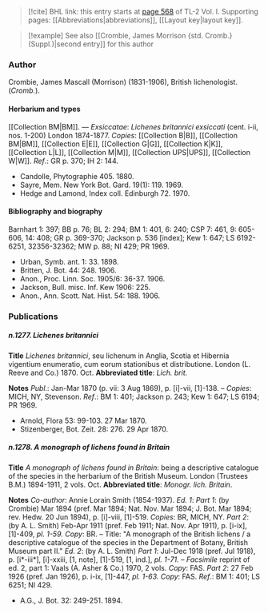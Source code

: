 > [!cite] BHL link: this entry starts at [page 568](https://www.biodiversitylibrary.org/item/103414#page/616/mode/1up) of TL-2 Vol. I.
> Supporting pages: [[Abbreviations|abbreviations]], [[Layout key|layout key]].

> [!example] See also [[Crombie, James Morrison {std. Cromb.} (Suppl.)|second entry]] for this author

### Author

Crombie, James Mascall (Morrison) (1831-1906), British lichenologist. (*Cromb.*).

#### Herbarium and types

[[Collection BM|BM]]. — *Exsiccatae*: *Lichenes britannici exsiccati* (cent. i-ii, nos. 1-200) London 1874-1877. *Copies*: [[Collection B|B]], [[Collection BM|BM]], [[Collection E|E]], [[Collection G|G]], [[Collection K|K]], [[Collection L|L]], [[Collection M|M]], [[Collection UPS|UPS]], [[Collection W|W]].
*Ref*.: GR p. 370; IH 2: 144.
- Candolle, Phytographie 405. 1880.
- Sayre, Mem. New York Bot. Gard. 19(1): 119. 1969.
- Hedge and Lamond, Index coll. Edinburgh 72. 1970.

#### Bibliography and biography

Barnhart 1: 397; BB p. 76; BL 2: 294; BM 1: 401, 6: 240; CSP 7: 461, 9: 605-606, 14: 408; GR p. 369-370; Jackson p. 536 \[index\]; Kew 1: 647; LS 6192-6251, 32356-32362; MW p. 88; NI 429; PR 1969.
- Urban, Symb. ant. 1: 33. 1898.
- Britten, J. Bot. 44: 248. 1906.
- Anon., Proc. Linn. Soc. 1905/6: 36-37. 1906.
- Jackson, Bull. misc. Inf. Kew 1906: 225.
- Anon., Ann. Scott. Nat. Hist. 54: 188. 1906.

### Publications

##### n.1277. Lichenes britannici

**Title**
*Lichenes britannici*, seu lichenum in Anglia, Scotia et Hibernia vigentium enumeratio, cum eorum stationibus et distributione. London (L. Reeve and Co.) 1870. Oct.
**Abbreviated title**: *Lich. brit.*

**Notes**
*Publ*.: Jan-Mar 1870 (p. vii: 3 Aug 1869), p. \[i\]-vii, \[1\]-138. – *Copies*: MICH, NY, Stevenson.
*Ref*.: BM 1: 401; Jackson p. 243; Kew 1: 647; LS 6194; PR 1969.
- Arnold, Flora 53: 99-103. 27 Mar 1870.
- Stizenberger, Bot. Zeit. 28: 276. 29 Apr 1870.

##### n.1278. A monograph of lichens found in Britain

**Title**
*A monograph of lichens found in Britain*: being a descriptive catalogue of the species in the herbarium of the British Museum. London (Trustees B.M.) 1894-1911, 2 vols. Oct.
**Abbreviated title**: *Monogr. lich. Britain*.

**Notes**
*Co-author*: Annie Lorain Smith (1854-1937).
*Ed. 1*: *Part 1*: (by Crombie) Mar 1894 (pref. Mar 1894; Nat. Nov. Mar 1894; J. Bot. Mar 1894; rev. Hedw. 20 Jun 1894), p. \[i\]-viii, \[1\]-519. *Copies*: BR, MICH, NY.
*Part 2*: (by A. L. Smith) Feb-Apr 1911 (pref. Feb 1911; Nat. Nov. Apr 1911), p. \[i-ix\], \[1\]-409, *pl. 1-59. Copy*: BR. – Title: "A monograph of the British lichens / a descriptive catalogue of the species in the Department of Botany, British Museum part II."
*Ed. 2*: (by A. L. Smith) *Part 1*: Jul-Dec 1918 (pref. Jul 1918), p. \[i\*-iii\*\], \[i\]-xxiii, \[1, note\], \[1\]-519, \[1, ind.\], *pl. 1-71. – Facsimile* reprint of ed. 2, part 1: Vaals (A. Asher & Co.) 1970, 2 vols. *Copy*: FAS.
*Part 2*: 27 Feb 1926 (pref. Jan 1926), p. i-ix, \[1\]-447, *pl. 1-63. Copy*: FAS.
*Ref*.: BM 1: 401; LS 6251; NI 429.
- A.G., J. Bot. 32: 249-251. 1894.

